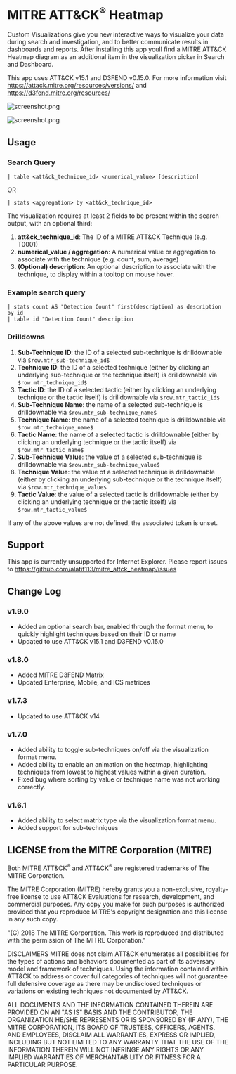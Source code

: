 # MITRE ATT&CK<sup>&reg;</sup> Heatmap

Custom Visualizations give you new interactive ways to visualize your data during search and investigation, and to better communicate results in dashboards and reports. After installing this app youll find a MITRE ATT&CK Heatmap diagram as an additional item in the visualization picker in Search and Dashboard.

This app uses ATT&CK v15.1 and D3FEND v0.15.0. For more information visit https://attack.mitre.org/resources/versions/ and https://d3fend.mitre.org/resources/

![screenshot.png](https://github.com/alatif113/mitre_attack_heatmap/blob/master/static/screenshot.gif?raw=true)

![screenshot.png](https://github.com/alatif113/mitre_attack_heatmap/blob/master/static/focus.gif?raw=true)

## Usage

### Search Query

`| table <att&ck_technique_id> <numerical_value> [description]`

OR

`| stats <aggregation> by <att&ck_technique_id>`

The visualization requires at least 2 fields to be present within the search output, with an optional third:
1. **att&ck_technique_id**: The ID of a MITRE ATT&CK Technique (e.g. T0001)
2. **numerical_value / aggregation**: A numerical value or aggregation to associate with the technique (e.g. count, sum, average)
3. **(Optional) description**: An optional description to associate with the technique, to display within a tooltop on mouse hover.  

### Example search query

```
| stats count AS "Detection Count" first(description) as description by id
| table id "Detection Count" description
```

### Drilldowns

1. **Sub-Technique ID**: the ID of a selected sub-technique is drilldownable via `$row.mtr_sub-technique_id$`
2. **Technique ID**: the ID of a selected technique (either by clicking an underlying sub-technique or the technique itself) is drilldownable via `$row.mtr_technique_id$`
3. **Tactic ID**: the ID of a selected tactic (either by clicking an underlying technique or the tactic itself) is drilldownable via `$row.mtr_tactic_id$`
4. **Sub-Technique Name**: the name of a selected sub-technique is drilldownable via `$row.mtr_sub-technique_name$`
5. **Technique Name**: the name of a selected technique is drilldownable via `$row.mtr_technique_name$`
6. **Tactic Name**: the name of a selected tactic is drilldownable (either by clicking an underlying technique or the tactic itself) via `$row.mtr_tactic_name$`
7. **Sub-Technique Value**: the value of a selected sub-technique is drilldownable via `$row.mtr_sub-technique_value$`
8. **Technique Value**: the value of a selected technique is drilldownable (either by clicking an underlying sub-technique or the technique itself) via `$row.mtr_technique_value$`
9. **Tactic Value**: the value of a selected tactic is drilldownable (either by clicking an underlying technique or the tactic itself) via `$row.mtr_tactic_value$`

If any of the above values are not defined, the associated token is unset. 

## Support

This app is currently unsupported for Internet Explorer. Please report issues to https://github.com/alatif113/mitre_attck_heatmap/issues

## Change Log

### v1.9.0
- Added an optional search bar, enabled through the format menu, to quickly highlight techniques based on their ID or name
- Updated to use ATT&CK v15.1 and D3FEND v0.15.0

### v1.8.0
- Added MITRE D3FEND Matrix
- Updated Enterprise, Mobile, and ICS matrices

### v1.7.3
- Updated to use ATT&CK v14

### v1.7.0
- Added ability to toggle sub-techniques on/off via the visualization format menu.
- Added ability to enable an animation on the heatmap, highlighting techniques from lowest to highest values within a given duration. 
- Fixed bug where sorting by value or technique name was not working correctly.

### v1.6.1
- Added ability to select matrix type via the visualization format menu.
- Added support for sub-techniques

## LICENSE from the MITRE Corporation (MITRE)

Both MITRE ATT&CK<sup>&reg;</sup> and ATT&CK<sup>&reg;</sup> are registered trademarks of The MITRE Corporation.

The MITRE Corporation (MITRE) hereby grants you a non-exclusive, royalty-free license to use ATT&CK Evaluations for research, development, and commercial purposes. Any copy you make for such purposes is authorized provided that you reproduce MITRE's copyright designation and this license in any such copy.

"(C) 2018 The MITRE Corporation. This work is reproduced and distributed with the permission of The MITRE Corporation."

DISCLAIMERS
MITRE does not claim ATT&CK enumerates all possibilities for the types of actions and behaviors documented as part of its adversary model and framework of techniques. Using the information contained within ATT&CK to address or cover full categories of techniques will not guarantee full defensive coverage as there may be undisclosed techniques or variations on existing techniques not documented by ATT&CK.

ALL DOCUMENTS AND THE INFORMATION CONTAINED THEREIN ARE PROVIDED ON AN "AS IS" BASIS AND THE CONTRIBUTOR, THE ORGANIZATION HE/SHE REPRESENTS OR IS SPONSORED BY (IF ANY), THE MITRE CORPORATION, ITS BOARD OF TRUSTEES, OFFICERS, AGENTS, AND EMPLOYEES, DISCLAIM ALL WARRANTIES, EXPRESS OR IMPLIED, INCLUDING BUT NOT LIMITED TO ANY WARRANTY THAT THE USE OF THE INFORMATION THEREIN WILL NOT INFRINGE ANY RIGHTS OR ANY IMPLIED WARRANTIES OF MERCHANTABILITY OR FITNESS FOR A PARTICULAR PURPOSE.
